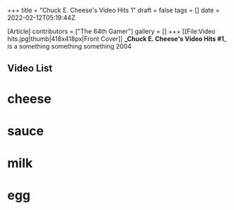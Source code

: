 +++
title = "Chuck E. Cheese's Video Hits 1"
draft = false
tags = []
date = 2022-02-12T05:19:44Z

[Article]
contributors = ["The 64th Gamer"]
gallery = []
+++
[[File:Video hits.jpg|thumb|418x418px|Front Cover]]
**_Chuck E. Cheese's Video Hits #1**_ is a something something something 2004

## Video List ##

# cheese 
# sauce
# milk
# egg